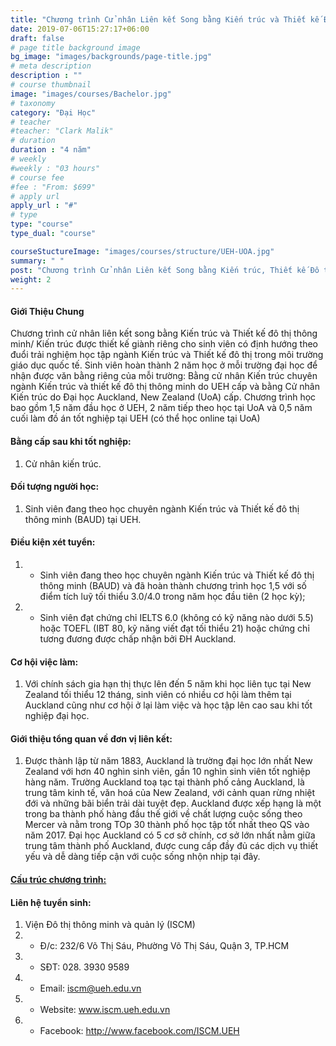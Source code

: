 ```yaml
---
title: "Chương trình Cử nhân Liên kết Song bằng Kiến trúc và Thiết kế Đô thị Thông minh (UEH) và Kiến trúc (ĐH Auckland, New Zealand)"
date: 2019-07-06T15:27:17+06:00
draft: false
# page title background image
bg_image: "images/backgrounds/page-title.jpg"
# meta description
description : ""
# course thumbnail
image: "images/courses/Bachelor.jpg"
# taxonomy
category: "Đại Học"
# teacher
#teacher: "Clark Malik"
# duration
duration : "4 năm"
# weekly
#weekly : "03 hours"
# course fee
#fee : "From: $699"
# apply url
apply_url : "#"
# type
type: "course"
type_dual: "course"

courseStuctureImage: "images/courses/structure/UEH-UOA.jpg"
summary: " "
post: "Chương trình Cử nhân Liên kết Song bằng Kiến trúc, Thiết kế Đô thị Thông minh (UEH) và Kiến trúc (ĐH Auckland, New Zealand)"
weight: 2
---
```


#### Giới Thiệu Chung

Chương trình cử nhân liên kết song bằng Kiến trúc và Thiết kế đô thị thông minh/ Kiến trúc được thiết kế giành riêng cho sinh viên có định hướng theo đuổi trải nghiệm học tập ngành Kiến trúc và Thiết kế đô thị trong môi trường giáo dục quốc tế. Sinh viên hoàn thành 2 năm học ở mỗi trường đại học để nhận được văn bằng riêng của mỗi trường: Bằng cử nhân Kiến trúc chuyên ngành Kiến trúc và thiết kế đô thị thông minh do UEH cấp và bằng Cử nhân Kiến trúc do Đại học Auckland, New Zealand (UoA) cấp. Chương trình học bao gồm 1,5 năm đầu học ở UEH, 2 năm tiếp theo học tại UoA và 0,5 năm cuối làm đồ án tốt nghiệp tại UEH (có thể học online tại UoA)


#### Bằng cấp sau khi tốt nghiệp:
1. Cử nhân kiến trúc.
  
#### Đối tượng người học:
1. Sinh viên đang theo học chuyên ngành Kiến trúc và Thiết kế đô thị thông minh (BAUD) tại UEH.

#### Điều kiện xét tuyển:
1. * Sinh viên đang theo học chuyên ngành Kiến trúc và Thiết kế đô thị thông minh (BAUD) và đã hoàn thành chương trình học 1,5 với số điểm tích luỹ tối thiểu 3.0/4.0 trong năm học đầu tiên (2 học kỳ);
2. * Sinh viên đạt chứng chỉ IELTS 6.0 (không có kỹ năng nào dưới 5.5) hoặc TOEFL (IBT 80, kỹ năng viết đạt tối thiểu 21) hoặc chứng chỉ tương đương được chấp nhận bởi ĐH Auckland.

#### Cơ hội việc làm:
1. Với chính sách gia hạn thị thực lên đến 5 năm khi học liên tục tại New Zealand tối thiểu 12 tháng, sinh viên có nhiều cơ hội làm thêm tại Auckland cũng như cơ hội ở lại làm việc và học tập lên cao sau khi tốt nghiệp đại học.

#### Giới thiệu tổng quan về đơn vị liên kết:
1. Được thành lập từ năm 1883, Auckland là trường đại học lớn nhất New Zealand với hơn 40 nghìn sinh viên, gần 10 nghìn sinh viên tốt nghiệp hàng năm. Trường Auckland toạ tạc tại thành phố cảng Auckland, là trung tâm kinh tế, văn hoá của New Zealand, với cảnh quan rừng nhiệt đới và những bãi biển trải dài tuyệt đẹp. Auckland được xếp hạng là một trong ba thành phố hàng đầu thế giới về chất lượng cuộc sống theo Mercer và nằm trong TOp 30 thành phố học tập tốt nhất theo QS vào năm 2017. Đại học Auckland có 5 cơ sở chính, cơ sở lớn nhất nằm giữa trung tâm thành phố Auckland, được cung cấp đầy đủ các dịch vụ thiết yếu và dễ dàng tiếp cận với cuộc sống nhộn nhịp tại đây.

#### [Cấu trúc chương trình:](https://drive.google.com/file/d/1YMFuO2xwNJ-HO-OoYBqLUDEd90CBJhid/view)

#### Liên hệ tuyển sinh: 
1. Viện Đô thị thông minh và quản lý (ISCM)
2. * Đ/c: 232/6 Võ Thị Sáu, Phường Võ Thị Sáu, Quận 3, TP.HCM
3. * SĐT: 028. 3930 9589
4. * Email: iscm@ueh.edu.vn
4. * Website: www.iscm.ueh.edu.vn
5. * Facebook: http://www.facebook.com/ISCM.UEH
